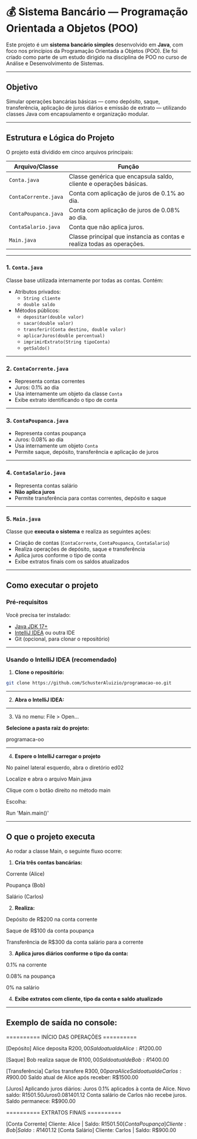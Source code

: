 # 💰 Sistema Bancário — Programação Orientada a Objetos (POO)

Este projeto é um **sistema bancário simples** desenvolvido em **Java**, com foco nos princípios da Programação Orientada a Objetos (POO). Ele foi criado como parte de um estudo dirigido na disciplina de POO no curso de Análise e Desenvolvimento de Sistemas.

---

## Objetivo

Simular operações bancárias básicas — como depósito, saque, transferência, aplicação de juros diários e emissão de extrato — utilizando classes Java com encapsulamento e organização modular.

---

## Estrutura e Lógica do Projeto

O projeto está dividido em cinco arquivos principais:

| Arquivo/Classe        | Função                                                                 |
|------------------------|------------------------------------------------------------------------|
| `Conta.java`           | Classe genérica que encapsula saldo, cliente e operações básicas.     |
| `ContaCorrente.java`   | Conta com aplicação de juros de 0.1% ao dia.                           |
| `ContaPoupanca.java`   | Conta com aplicação de juros de 0.08% ao dia.                          |
| `ContaSalario.java`    | Conta que não aplica juros.                                            |
| `Main.java`            | Classe principal que instancia as contas e realiza todas as operações.|

---

### 1. `Conta.java`

Classe base utilizada internamente por todas as contas. Contém:

- Atributos privados:
  - `String cliente`
  - `double saldo`
- Métodos públicos:
  - `depositar(double valor)`
  - `sacar(double valor)`
  - `transferir(Conta destino, double valor)`
  - `aplicarJuros(double percentual)`
  - `imprimirExtrato(String tipoConta)`
  - `getSaldo()`

---

### 2. `ContaCorrente.java`

- Representa contas correntes
- Juros: 0.1% ao dia
- Usa internamente um objeto da classe `Conta`
- Exibe extrato identificando o tipo de conta

---

### 3. `ContaPoupanca.java`

- Representa contas poupança
- Juros: 0.08% ao dia
- Usa internamente um objeto `Conta`
- Permite saque, depósito, transferência e aplicação de juros

---

### 4. `ContaSalario.java`

- Representa contas salário
- **Não aplica juros**
- Permite transferência para contas correntes, depósito e saque

---

### 5. `Main.java`

Classe que **executa o sistema** e realiza as seguintes ações:

- Criação de contas (`ContaCorrente`, `ContaPoupanca`, `ContaSalario`)
- Realiza operações de depósito, saque e transferência
- Aplica juros conforme o tipo de conta
- Exibe extratos finais com os saldos atualizados

---

## Como executar o projeto

### Pré-requisitos

Você precisa ter instalado:

- [Java JDK 17+](https://www.oracle.com/java/technologies/javase/jdk17-archive-downloads.html)
- [IntelliJ IDEA](https://www.jetbrains.com/idea/) ou outra IDE
- Git (opcional, para clonar o repositório)

---

### Usando o IntelliJ IDEA (recomendado)

1. **Clone o repositório:**
```bash
git clone https://github.com/SchusterAluizio/programacao-oo.git
```

---

2. **Abra o IntelliJ IDEA:**

---

3. Vá no menu: File > Open...

**Selecione a pasta raiz do projeto:**

programaca-oo

---

4. **Espere o IntelliJ carregar o projeto**

No painel lateral esquerdo, abra o diretório ed02

Localize e abra o arquivo Main.java

Clique com o botão direito no método main

Escolha:

Run 'Main.main()'

---

## O que o projeto executa

Ao rodar a classe Main, o seguinte fluxo ocorre:

1. **Cria três contas bancárias:**

Corrente (Alice)

Poupança (Bob)

Salário (Carlos)

2. **Realiza:**

Depósito de R$200 na conta corrente

Saque de R$100 da conta poupança

Transferência de R$300 da conta salário para a corrente

3. **Aplica juros diários conforme o tipo da conta:**

0.1% na corrente

0.08% na poupança

0% na salário

4. **Exibe extratos com cliente, tipo da conta e saldo atualizado**

---

## Exemplo de saída no console:

========== INÍCIO DAS OPERAÇÕES ==========

[Depósito] Alice deposita R$200,00
Saldo atual de Alice: R$1200.00

[Saque] Bob realiza saque de R$100,00
Saldo atual de Bob: R$1400.00

[Transferência] Carlos transfere R$300,00 para Alice
Saldo atual de Carlos: R$900.00
Saldo atual de Alice após receber: R$1500.00

[Juros] Aplicando juros diários:
Juros 0.1% aplicados à conta de Alice. Novo saldo: R$1501.50
Juros 0.08% aplicados à conta de Bob. Novo saldo: R$1401.12
Conta salário de Carlos não recebe juros. Saldo permanece: R$900.00

========== EXTRATOS FINAIS ==========

[Conta Corrente] Cliente: Alice | Saldo: R$1501.50
[Conta Poupança] Cliente: Bob | Saldo: R$1401.12
[Conta Salário] Cliente: Carlos | Saldo: R$900.00






